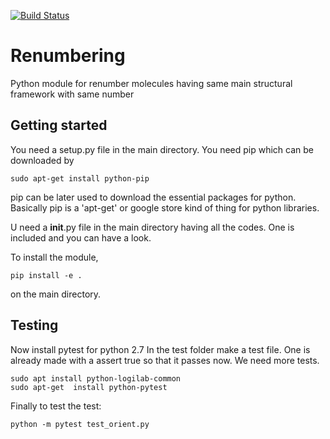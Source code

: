 [![Build Status](https://travis-ci.org/batcode22/Renumbering.svg?branch=master)](https://travis-ci.org/batcode22/Renumbering)
# Renumbering
Python module for renumber molecules having same main structural framework with same number 

Getting started
------------
You need a setup.py file in the main directory.
You need pip which can be downloaded by  

```
sudo apt-get install python-pip 
```

pip can be later used to download the essential packages for python. Basically pip is a 'apt-get' or google store kind of thing for python libraries.

U need a __init__.py file in the main directory having all the codes. One is included and you can have a look.

To install the module, 
```
pip install -e .
```
on the main directory.

Testing
------------
Now install pytest for python 2.7 
In the test folder make a test file. One is already made with a assert true so that it passes now.
We need more tests.
```
sudo apt install python-logilab-common
sudo apt-get  install python-pytest
```

Finally to test the test:
```
python -m pytest test_orient.py
```

